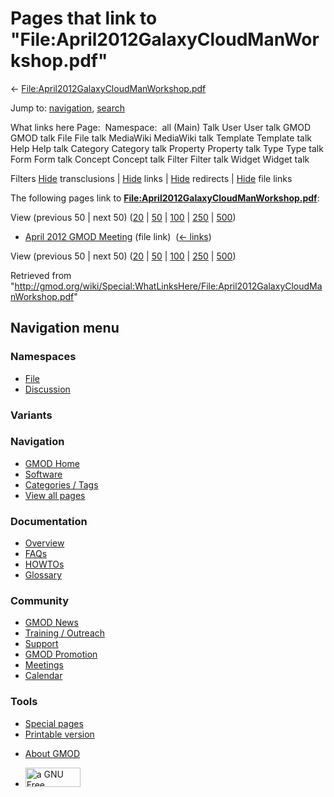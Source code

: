 <div id="mw-page-base" class="noprint">

</div>

<div id="mw-head-base" class="noprint">

</div>

<div id="content" class="mw-body" role="main">

<span id="top"></span>

<div id="mw-js-message" style="display:none;">

</div>



# <span dir="auto">Pages that link to "File:April2012GalaxyCloudManWorkshop.pdf"</span>

<div id="bodyContent">

<div id="contentSub">

←
[File:April2012GalaxyCloudManWorkshop.pdf](/wiki/File:April2012GalaxyCloudManWorkshop.pdf "File:April2012GalaxyCloudManWorkshop.pdf")

</div>

<div id="jump-to-nav" class="mw-jump">

Jump to: [navigation](#mw-navigation), [search](#p-search)

</div>

<div id="mw-content-text">

What links here Page:  Namespace:  all (Main) Talk User User talk GMOD
GMOD talk File File talk MediaWiki MediaWiki talk Template Template talk
Help Help talk Category Category talk Property Property talk Type Type
talk Form Form talk Concept Concept talk Filter Filter talk Widget
Widget talk

Filters
[Hide](/mediawiki/index.php?title=Special:WhatLinksHere/File:April2012GalaxyCloudManWorkshop.pdf&hidetrans=1 "Special:WhatLinksHere/File:April2012GalaxyCloudManWorkshop.pdf")
transclusions \|
[Hide](/mediawiki/index.php?title=Special:WhatLinksHere/File:April2012GalaxyCloudManWorkshop.pdf&hidelinks=1 "Special:WhatLinksHere/File:April2012GalaxyCloudManWorkshop.pdf")
links \|
[Hide](/mediawiki/index.php?title=Special:WhatLinksHere/File:April2012GalaxyCloudManWorkshop.pdf&hideredirs=1 "Special:WhatLinksHere/File:April2012GalaxyCloudManWorkshop.pdf")
redirects \|
[Hide](/mediawiki/index.php?title=Special:WhatLinksHere/File:April2012GalaxyCloudManWorkshop.pdf&hideimages=1 "Special:WhatLinksHere/File:April2012GalaxyCloudManWorkshop.pdf")
file links

The following pages link to
**[File:April2012GalaxyCloudManWorkshop.pdf](/wiki/File:April2012GalaxyCloudManWorkshop.pdf "File:April2012GalaxyCloudManWorkshop.pdf")**:

View (previous 50 \| next 50)
([20](/mediawiki/index.php?title=Special:WhatLinksHere/File:April2012GalaxyCloudManWorkshop.pdf&limit=20 "Special:WhatLinksHere/File:April2012GalaxyCloudManWorkshop.pdf")
\|
[50](/mediawiki/index.php?title=Special:WhatLinksHere/File:April2012GalaxyCloudManWorkshop.pdf&limit=50 "Special:WhatLinksHere/File:April2012GalaxyCloudManWorkshop.pdf")
\|
[100](/mediawiki/index.php?title=Special:WhatLinksHere/File:April2012GalaxyCloudManWorkshop.pdf&limit=100 "Special:WhatLinksHere/File:April2012GalaxyCloudManWorkshop.pdf")
\|
[250](/mediawiki/index.php?title=Special:WhatLinksHere/File:April2012GalaxyCloudManWorkshop.pdf&limit=250 "Special:WhatLinksHere/File:April2012GalaxyCloudManWorkshop.pdf")
\|
[500](/mediawiki/index.php?title=Special:WhatLinksHere/File:April2012GalaxyCloudManWorkshop.pdf&limit=500 "Special:WhatLinksHere/File:April2012GalaxyCloudManWorkshop.pdf"))

- [April 2012 GMOD
  Meeting](/wiki/April_2012_GMOD_Meeting "April 2012 GMOD Meeting")
  (file link) ‎ <span class="mw-whatlinkshere-tools">([←
  links](/mediawiki/index.php?title=Special:WhatLinksHere&target=April+2012+GMOD+Meeting "Special:WhatLinksHere"))</span>

View (previous 50 \| next 50)
([20](/mediawiki/index.php?title=Special:WhatLinksHere/File:April2012GalaxyCloudManWorkshop.pdf&limit=20 "Special:WhatLinksHere/File:April2012GalaxyCloudManWorkshop.pdf")
\|
[50](/mediawiki/index.php?title=Special:WhatLinksHere/File:April2012GalaxyCloudManWorkshop.pdf&limit=50 "Special:WhatLinksHere/File:April2012GalaxyCloudManWorkshop.pdf")
\|
[100](/mediawiki/index.php?title=Special:WhatLinksHere/File:April2012GalaxyCloudManWorkshop.pdf&limit=100 "Special:WhatLinksHere/File:April2012GalaxyCloudManWorkshop.pdf")
\|
[250](/mediawiki/index.php?title=Special:WhatLinksHere/File:April2012GalaxyCloudManWorkshop.pdf&limit=250 "Special:WhatLinksHere/File:April2012GalaxyCloudManWorkshop.pdf")
\|
[500](/mediawiki/index.php?title=Special:WhatLinksHere/File:April2012GalaxyCloudManWorkshop.pdf&limit=500 "Special:WhatLinksHere/File:April2012GalaxyCloudManWorkshop.pdf"))

</div>

<div class="printfooter">

Retrieved from
"<http://gmod.org/wiki/Special:WhatLinksHere/File:April2012GalaxyCloudManWorkshop.pdf>"

</div>

<div id="catlinks" class="catlinks catlinks-allhidden">

</div>

<div class="visualClear">

</div>

</div>

</div>

<div id="mw-navigation">

## Navigation menu

<div id="mw-head">



<div id="left-navigation">

<div id="p-namespaces" class="vectorTabs" role="navigation"
aria-labelledby="p-namespaces-label">

### Namespaces

- <span id="ca-nstab-image"><a href="/wiki/File:April2012GalaxyCloudManWorkshop.pdf" accesskey="c"
  title="View the file page [c]">File</a></span>
- <span id="ca-talk"><a
  href="/mediawiki/index.php?title=File_talk:April2012GalaxyCloudManWorkshop.pdf&amp;action=edit&amp;redlink=1"
  accesskey="t"
  title="Discussion about the content page [t]">Discussion</a></span>

</div>

<div id="p-variants" class="vectorMenu emptyPortlet" role="navigation"
aria-labelledby="p-variants-label">

### 

### Variants[](#)

<div class="menu">

</div>

</div>

</div>

<div id="right-navigation">





</div>



</div>

</div>

</div>

<div id="mw-panel">

<div id="p-logo" role="banner">

<a href="/wiki/Main_Page"
style="background-image: url(http://gmod.org/images/GMOD-cogs.png);"
title="Visit the main page"></a>

</div>

<div id="p-Navigation" class="portal" role="navigation"
aria-labelledby="p-Navigation-label">

### Navigation

<div class="body">

- <span id="n-GMOD-Home">[GMOD Home](/wiki/Main_Page)</span>
- <span id="n-Software">[Software](/wiki/GMOD_Components)</span>
- <span id="n-Categories-.2F-Tags">[Categories /
  Tags](/wiki/Categories)</span>
- <span id="n-View-all-pages">[View all
  pages](/wiki/Special:AllPages)</span>

</div>

</div>

<div id="p-Documentation" class="portal" role="navigation"
aria-labelledby="p-Documentation-label">

### Documentation

<div class="body">

- <span id="n-Overview">[Overview](/wiki/Overview)</span>
- <span id="n-FAQs">[FAQs](/wiki/Category:FAQ)</span>
- <span id="n-HOWTOs">[HOWTOs](/wiki/Category:HOWTO)</span>
- <span id="n-Glossary">[Glossary](/wiki/Glossary)</span>

</div>

</div>

<div id="p-Community" class="portal" role="navigation"
aria-labelledby="p-Community-label">

### Community

<div class="body">

- <span id="n-GMOD-News">[GMOD News](/wiki/GMOD_News)</span>
- <span id="n-Training-.2F-Outreach">[Training /
  Outreach](/wiki/Training_and_Outreach)</span>
- <span id="n-Support">[Support](/wiki/Support)</span>
- <span id="n-GMOD-Promotion">[GMOD
  Promotion](/wiki/GMOD_Promotion)</span>
- <span id="n-Meetings">[Meetings](/wiki/Meetings)</span>
- <span id="n-Calendar">[Calendar](/wiki/Calendar)</span>

</div>

</div>

<div id="p-tb" class="portal" role="navigation"
aria-labelledby="p-tb-label">

### Tools

<div class="body">

- <span id="t-specialpages"><a href="/wiki/Special:SpecialPages" accesskey="q"
  title="A list of all special pages [q]">Special pages</a></span>
- <span id="t-print"><a
  href="/mediawiki/index.php?title=Special:WhatLinksHere/File:April2012GalaxyCloudManWorkshop.pdf&amp;printable=yes"
  rel="alternate" accesskey="p"
  title="Printable version of this page [p]">Printable version</a></span>

</div>

</div>

</div>

</div>

<div id="footer" role="contentinfo">

- <span id="footer-places-about">[About
  GMOD](/wiki/GMOD:About "GMOD:About")</span>

<!-- -->

- <span id="footer-copyrightico">[<img src="http://www.gnu.org/graphics/gfdl-logo-small.png" width="88"
  height="31" alt="a GNU Free Documentation License" />](http://www.gnu.org/licenses/fdl-1.3.html)</span>


<div style="clear:both">

</div>

</div>
